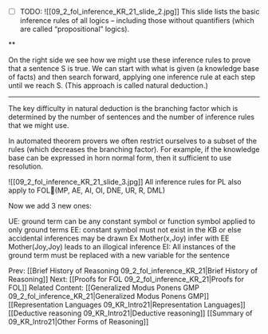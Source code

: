 ﻿- [ ] TODO:
![[09_2_fol_inference_KR_21_slide_2.jpg]]
This slide lists the basic inference rules of all logics – including those without quantifiers (which are called “propositional” logics).

**

On the right side we see how we might use these inference rules to prove that a sentence S is true.  We can start with what is given (a knowledge base of facts) and then search forward, applying one inference rule at each step until we reach S. (This approach is called natural deduction.)

** ** ** ** ** ** ** ** **

The key difficulty in natural deduction is the branching factor which is determined by the number of sentences and the number of inference rules that we might use.

In automated theorem provers we often restrict ourselves to a subset of the rules (which decreases the branching factor). For example, if the knowledge base can be expressed in horn normal form, then it sufficient to use resolution.

![[09_2_fol_inference_KR_21_slide_3.jpg]]
All inference rules for PL also apply to FOL(MP, AE, AI, OI, DNE, UR, R, DML)

Now we add 3 new ones:

UE: ground term can be any constant symbol or function symbol applied to only ground terms
EE: constant symbol must not exist in the KB or else accidental inferences may be drawn
      Ex Mother(x,Joy)    infer with EE   Mother(Joy,Joy)   leads to an illogical inference
EI: All instances of the ground term must be replaced with a new variable for the sentence



Prev: [[Brief History of Reasoning 09_2_fol_inference_KR_21|Brief History of Reasoning]]
Next: [[Proofs for FOL 09_2_fol_inference_KR_21|Proofs for FOL]]
Related Content:
[[Generalized Modus Ponens GMP 09_2_fol_inference_KR_21|Generalized Modus Ponens GMP]]
[[Representation Languages 09_KR_Intro21|Representation Languages]]
[[Deductive reasoning 09_KR_Intro21|Deductive reasoning]]
[[Summary of 09_KR_Intro21|Other Forms of Reasoning]]
